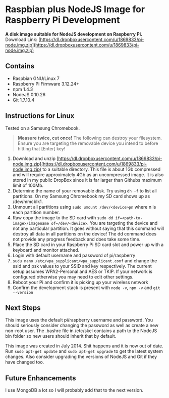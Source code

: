 # Raspbian plus NodeJS Image for Raspberry Pi Development
**A disk image suitable for NodeJS development on Raspberry Pi.**
Download Link: [https://dl.dropboxusercontent.com/u/1869833/pi-node.img.zip](https://dl.dropboxusercontent.com/u/1869833/pi-node.img.zip)

## Contains
- Raspbian GNU/Linux 7
- Raspberry Pi Firmware 3.12.24+
- npm 1.4.3
- NodeJS 0.10.26
- Git 1.7.10.4

## Instructions for Linux

Tested on a Samsung Chromebook.

> **Measure twice, cut once!** The following can destroy your filesystem. Ensure you are targeting the removable device you intend to before hitting that [Enter] key!

1. Download and unzip [https://dl.dropboxusercontent.com/u/1869833/pi-node.img.zip](https://dl.dropboxusercontent.com/u/1869833/pi-node.img.zip) to a suitable directory. This file is about 1Gb compressed and will require approximately 4Gb as an uncompressed image. It is also stored in my public DropBox since it is far larger than Githubs maximum limit of 100Mb.
1. Determine the name of your removable disk. Try using `dh -f` to list all partitions. On my Samsung Chromebook my SD card shows up as /dev/mmcblk1.
1. Unmount all partitions using `sudo umount /dev/<device>pn` where n is each partition number. 
1. Raw copy the image to the SD card with `sudo dd if=<path-to-image>/imagename of=/dev/<device>`. You are targeting the device and not any particular partition. It goes without saying that this command will destroy all data in all partitions on the device! The dd command does not provide any progress feedback and does take some time.
1. Place the SD card in your Raspberry Pi SD card slot and power up with a keyboard and monitor attached.
1. Login with default username and password of pi/raspberry
1. `sudu nano /etc/wpa_supplicant/wpa_supplicant.conf` and change the ssid and psk values to your SSID and key respectively. The current setup assumes WPA2-Personal and AES or TKIP. If your network is configured otherwise you may need to edit other settings.
1. Reboot your Pi and confirm it is picking up your wireless network
2. Confirm the development stack is present with `node -v`, `npm -v` and `git --version`

## Next Steps
This image uses the default pi/raspberry username and password. You should seriously consider changing the password as well as create a new non-root user. The .bashrc file in /etc/skel contains a path to the NodeJS bin folder so new users should inherit that by default.

This image was created in July 2014. Shit happens and it is now out of date. Run `sudo apt-get update` and `sudo apt-get upgrade` to get the latest system changes. Also consider upgrading the versions of NodeJS and Git if they have changed too.

## Future Enhancements

I use MongoDB a lot so I will probably add that to the next version. 